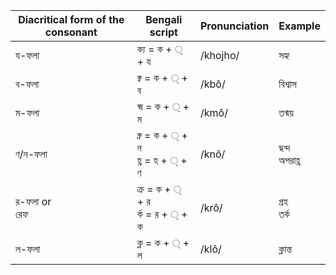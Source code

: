 | Diacritical form of the consonant | Bengali script                     | Pronunciation | Example |
|-----------------------------------|------------------------------------|---------------|---------|
| য-ফলা                             | ক্য = ক + ্ + য                    | /khojho/      | সহ্য    |
| ব-ফলা                             | ক্ব = ক + ্ + ব                    | /kbô/          | বিশ্বাস |
| ম-ফলা                             | ক্ম = ক + ্ + ম                    | /kmô/         | তন্ময়  |
| ণ/ন-ফলা                           | ক্ন = ক + ্ + ন<br> হ্ণ = হ + ◌্ + ণ   | /knô/         | ছন্দ<br>অপরাহ্ণ   |
| র-ফলা or<br>রেফ                   | ক্র = ক + ্ + র<br>র্ক = র + ্ + ক | /krô/         | গ্রহ<br>তর্ক   |
| ল-ফলা                             | ক্ল = ক + ্ + ল                    | /klô/         | ক্লান্ত |
